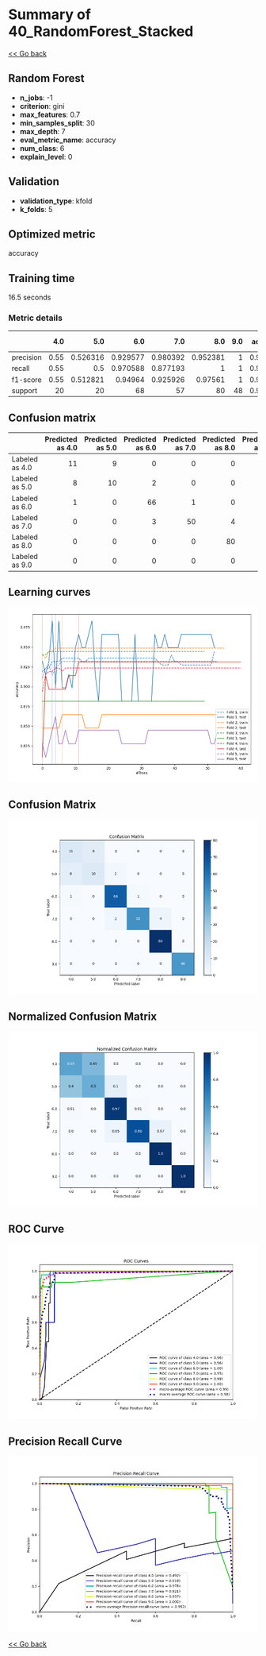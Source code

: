 # Summary of 40_RandomForest_Stacked

[<< Go back](../README.md)


## Random Forest
- **n_jobs**: -1
- **criterion**: gini
- **max_features**: 0.7
- **min_samples_split**: 30
- **max_depth**: 7
- **eval_metric_name**: accuracy
- **num_class**: 6
- **explain_level**: 0

## Validation
 - **validation_type**: kfold
 - **k_folds**: 5

## Optimized metric
accuracy

## Training time

16.5 seconds

### Metric details
|           |   4.0 |       5.0 |       6.0 |       7.0 |       8.0 |   9.0 |   accuracy |   macro avg |   weighted avg |   logloss |
|:----------|------:|----------:|----------:|----------:|----------:|------:|-----------:|------------:|---------------:|----------:|
| precision |  0.55 |  0.526316 |  0.929577 |  0.980392 |  0.952381 |     1 |   0.904437 |    0.823111 |       0.90379  |  0.447066 |
| recall    |  0.55 |  0.5      |  0.970588 |  0.877193 |  1        |     1 |   0.904437 |    0.816297 |       0.904437 |  0.447066 |
| f1-score  |  0.55 |  0.512821 |  0.94964  |  0.925926 |  0.97561  |     1 |   0.904437 |    0.818999 |       0.903271 |  0.447066 |
| support   | 20    | 20        | 68        | 57        | 80        |    48 |   0.904437 |  293        |     293        |  0.447066 |


## Confusion matrix
|                |   Predicted as 4.0 |   Predicted as 5.0 |   Predicted as 6.0 |   Predicted as 7.0 |   Predicted as 8.0 |   Predicted as 9.0 |
|:---------------|-------------------:|-------------------:|-------------------:|-------------------:|-------------------:|-------------------:|
| Labeled as 4.0 |                 11 |                  9 |                  0 |                  0 |                  0 |                  0 |
| Labeled as 5.0 |                  8 |                 10 |                  2 |                  0 |                  0 |                  0 |
| Labeled as 6.0 |                  1 |                  0 |                 66 |                  1 |                  0 |                  0 |
| Labeled as 7.0 |                  0 |                  0 |                  3 |                 50 |                  4 |                  0 |
| Labeled as 8.0 |                  0 |                  0 |                  0 |                  0 |                 80 |                  0 |
| Labeled as 9.0 |                  0 |                  0 |                  0 |                  0 |                  0 |                 48 |

## Learning curves
![Learning curves](learning_curves.png)
## Confusion Matrix

![Confusion Matrix](confusion_matrix.png)


## Normalized Confusion Matrix

![Normalized Confusion Matrix](confusion_matrix_normalized.png)


## ROC Curve

![ROC Curve](roc_curve.png)


## Precision Recall Curve

![Precision Recall Curve](precision_recall_curve.png)



[<< Go back](../README.md)
